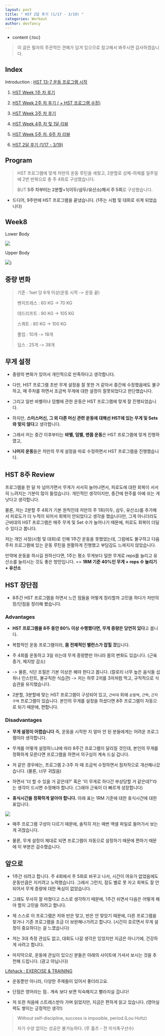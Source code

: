 ```yaml
---
layout: post
title: " HST 2달 후기 (1/17 - 3/19) "
categories: Workout
author: devfancy
---
```

* content
{:toc}


> 이 글은 필자의 주관적인 견해가 담겨 있으므로 참고해서 봐주시면 감사하겠습니다.

## Index

Introduction : [HST 13-7 운동 프로그램 시작](https://devfancy.github.io/Workout-HST-Introduction/)

1. [HST Week 1주 차 후기](https://devfancy.github.io/Workout-HST-Week1/)

2. [HST Week 2주 차 후기 ( + HST 프로그램 수정)](https://devfancy.github.io/Workout-HST-Week2/)

3. [HST Week 3주 차 후기](https://devfancy.github.io/Workout-HST-Week3/)

4. [HST Week 4주 차 및 1달 리뷰](https://devfancy.github.io/Workout-HST-Week4/)

5. [HST Week 5주 차, 6주 차 리뷰](https://devfancy.github.io/Workout-HST-Week5-And-6/)

6. [HST 2달 후기 (1/17 - 3/19)](https://devfancy.github.io/Workout-HST-End/)

## Program

> HST 프로그램에 맞게 저만의 운동 루틴을 세웠고, 2분할로 상체-하체를 일주일에 2번 반복으로 총 주 4회로 구성했습니다.
>
> BUT **5주 차부터는 2분할+1(이두/삼두/유산소)해서 주 5회**로 구성했습니다.

* 드디어, 9주만에 HST 프로그램을 끝냈습니다. (1주는 시험 및 대회로 쉬게 되었습니다)

## Week8

Lower Body

![](/assets/img/workout/hst_week8_1.png)

Upper Body

![](/assets/img/workout/hst_week8_2.png))


## 중량 변화

> 기준 : 1set 당 6개 이상(운동 시작 -> 운동 끝)
>
> 벤치프레스 : 60 KG -> 70 KG
>
> 데드리프트 : 90 KG -> 105 KG
>
> 스쿼트 : 80 KG -> 100 KG
>
> 풀업 : 10개 -> 18개
> 
> 딥스 : 25개 -> 38개

## 무게 설정

* 중량의 변화가 있어서 개인적으로 만족하다고 생각합니다.

* 다만, HST 프로그램 초반 무게 설정을 잘 못한 거 같아서 중간에 수정했음에도 불구하고, 매 주차를 하면서 조금씩 무게에 대한 설정이 잘못되었다고 판단했습니다.

* 그리고 일반 바벨이나 덤벨에 관한 운동은 HST 프로그램에 맞게 잘 진행되었습니다.

* 하지만, **스미스머신, 그 외 다른 머신 관련 운동에 대해선 HST에 있는 무게 및 Sets와 맞지 않다**고 생각합니다.

* 그래서 저는 중간 이후부터는 **바벨, 덤벨, 맨몸 운동**은 HST 프로그램에 맞게 진행하였고,

* **나머지 운동**들은 저만의 무게 설정을 따로 수정하면서 HST 프로그램을 진행했습니다.

## HST 8주 Review

프로그램을 한 달 차 넘어가면서 무게가 서서히 늘어나면서, 피로도에 대한 회복이 서서히 느려지는 기분이 많이 들었습니다. 개인적인 생각이지만, 중간에 한주를 아예 쉬는 게 낫다고 생각합니다.

물론, 저는 2분할 주 4회가 기본 원칙인데 저만의 주 1회(이두, 삼두, 유산소)를 추가해서 피로도가 더 누적이 되어서 회복이 안되었다고 생각을 했습니다만, 그게 아니더라도 근비대의 HST 프로그램은 매주 무게 및 Set 수가 늘어나기 때문에, 피로도 회복이 더딜 수 있다고 봅니다.

저는 개인 사정(시험 및 대회)로 인해 1주간 운동을 못했었는데, 그럼에도 불구하고 다음 주차 프로그램에 있는 운동 루틴을 원활하게 진행했고 부담감도 느껴지지 않았습니다.

만약에 운동을 하시길 원하신다면, 1주는 평소 무게보다 덜한 무게로 reps를 늘리고 유산소를 늘리시는 것도 좋은 방안입니다. => **1RM 기준 40%인 무게 + reps 수 늘리기 + 유산소**

## HST 장단점

* 8주간 HST 프로그램을 하면서 느낀 점들을 어떻게 정리할까 고민을 하다가 저만의 장/단점을 정리해 봤습니다.

### Advantages

* **HST 프로그램을 8주 동안 80% 이상 수행했다면, 무게 증량은 당연히 있다**고 봅니다.

* 복합적인 운동 프로그램이라, **몸 전체적인 밸런스가 잡힐 것**입니다.

* 주 4회를 운동하고 3일 쉬는데 무게 증량뿐만 아니라 몸의 변화도 있습니다. (근육증가, 체지방 감소)

* -> 물론, 식단 조절은 기본 이상은 해야 한다고 봅니다. (칼로리 너무 높은 음식들 섭취나 인스턴트, 불규칙한 식습관) -> 저는 하루 2끼를 3끼처럼 먹고, 규칙적으로 식습관을 유지했습니다.

* 2분할, 3분할에 맞는 HST 프로그램이 구성되어 있고, `근비대` 외에 `순발력`, `근력`, `근지구력` 프로그램이 있습니다. 본인의 무게를 설정을 하셨다면 8주 프로그램이 자동으로 되기 때문에, 편합니다.

### Disadvantages

* **무게 설정이 어렵습니다** 즉, 운동을 시작한 지 얼마 안 된 분들에게는 어려운 프로그램이라 생각합니다.

* 무게를 어떻게 설정하느냐에 따라 8주간 프로그램이 달라질 것인데, 본인의 무게를 정확하게 모른다면 프로그램을 하면서 의구심이 계속 드실 겁니다.

* 저 같은 경우에는, 프로그램 2-3주 차 때 조금씩 수정하면서 점차적으로 개선해나갔습니다. (물론, 너무 귀찮음)

* 하면서 '더 할 수 있을 거 같은데?' 혹은 '이 무게로 하다간 부상당할 거 같은데?'라는 생각이 드시면 수정해야 합니다. (그래야 근육이 더 빠르게 성장합니다)

* **휴식시간을 정확하게 알아야 합니다.** 아래 표는 1RM 기준에 대한 휴식시간에 대한 표입니다.

![](/assets/img/workout/hst_recovery_time.png)

* 매주 프로그램 구성이 다르기 때문에, 솔직히 저는 매번 액셀 파일로 들어가서 보는 게 귀찮습니다.

* 물론, 무게 설정이 제대로 되면 프로그램이 자동으로 설정하기 때문에 편하기 때문에 이 부분은 감수했습니다.

## 앞으로

* 1주간 쉬려고 합니다. 주 4회에서 주 5회로 바꾸고 나서, 시간이 여유가 없었음에도 운동만큼은 지키려고 노력했습니다. 그래서 그런지, 잠도 별로 못 자고 회복도 잘 안되어서 무게 증량에 대한 욕심이 없었습니다.

* 그래도 무사히 잘 마쳤다고 스스로 생각하기 때문에, 1주간 쉬면서 다음은 어떻게 해야 할지 고민을 하려고 합니다.

* 제 스스로 이 프로그램은 저와 반은 맞고, 반은 안 맞았기 때문에, 다른 프로그램을 찾거나 기존 프로그램을 조금 더 보완해나가려고 합니다. (시간이 흐르면서 무게 설정이 중요하다는 걸 느꼈습니다)

* 저는 3대 측정 관심도 없고, 대회도 나갈 생각은 있었지만 지금은 아니기에, 건강하게 사려고 합니다.

* 마지막으로, 운동에 관심이 있으신 분들은 아래의 사이트에 가셔서 보시는 것을 추천해 드립니다. (광고 아닙니다)

[Lifehack : EXERCISE & TRAINING](https://www.lifehack.org/exercise-training)

* 운동뿐만 아니라, 다양한 주제들이 있어서 좋더라고요.

* 단점은 영어라는 점.. 계속 보다 보면 익숙해지고 빨라지실 겁니다!

* 저 또한 처음에 스트레스받아 가며 읽었지만, 지금은 편하게 읽고 있습니다. (영어실력도 쌓이는 긍정적인 생각!)

> Without self-discipline, success is imposible, period.(Lou Holtz)
>
> 자기 수양 없이는 성공은 불가능하다. (루 홀츠 - 전 미식축구선수)